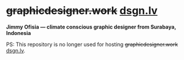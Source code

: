# <s>graphicdesigner.work</s> [dsgn.lv](https://dsgn.lv)
__Jimmy Ofisia — climate conscious graphic designer from Surabaya, Indonesia__

PS:
This repository is no longer used for hosting <s>graphicdesigner.work</s> [dsgn.lv](https://dsgn.lv).

